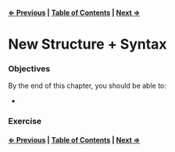 #### [⇐ Previous](./01-webpack.md) | [Table of Contents](./../readme.md) | [Next ⇒](./03-testing.md)

# New Structure + Syntax

### Objectives

By the end of this chapter, you should be able to:

- 

### Exercise

#### [⇐ Previous](./01-webpack.md) | [Table of Contents](./../readme.md) | [Next ⇒](./03-testing.md)